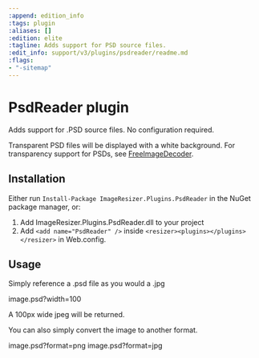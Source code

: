 ```yaml
---
:append: edition_info
:tags: plugin
:aliases: []
:edition: elite
:tagline: Adds support for PSD source files.
:edit_info: support/v3/plugins/psdreader/readme.md
:flags:
- "-sitemap"
---
```


# PsdReader plugin

Adds support for .PSD source files. No configuration required.

Transparent PSD files will be displayed with a white background. For transparency support for PSDs, see [FreeImageDecoder](/plugins/freeimage).

## Installation

Either run `Install-Package ImageResizer.Plugins.PsdReader` in the NuGet package manager, or:

1. Add ImageResizer.Plugins.PsdReader.dll to your project
2. Add `<add name="PsdReader" />` inside `<resizer><plugins></plugins></resizer>` in Web.config.

## Usage

Simply reference a .psd file as you would a .jpg

  image.psd?width=100

A 100px wide jpeg will be returned. 

You can also simply convert the image to another format.

  image.psd?format=png
  image.psd?format=jpg